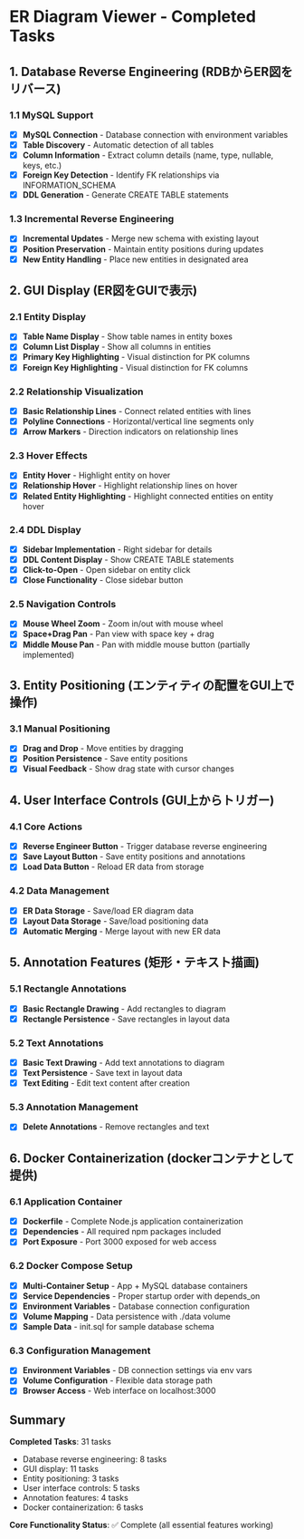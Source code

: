 # ER Diagram Viewer - Completed Tasks

## 1. Database Reverse Engineering (RDBからER図をリバース)

### 1.1 MySQL Support
- [x] **MySQL Connection** - Database connection with environment variables
- [x] **Table Discovery** - Automatic detection of all tables
- [x] **Column Information** - Extract column details (name, type, nullable, keys, etc.)
- [x] **Foreign Key Detection** - Identify FK relationships via INFORMATION_SCHEMA
- [x] **DDL Generation** - Generate CREATE TABLE statements

### 1.3 Incremental Reverse Engineering
- [x] **Incremental Updates** - Merge new schema with existing layout
- [x] **Position Preservation** - Maintain entity positions during updates
- [x] **New Entity Handling** - Place new entities in designated area

## 2. GUI Display (ER図をGUIで表示)

### 2.1 Entity Display
- [x] **Table Name Display** - Show table names in entity boxes
- [x] **Column List Display** - Show all columns in entities
- [x] **Primary Key Highlighting** - Visual distinction for PK columns
- [x] **Foreign Key Highlighting** - Visual distinction for FK columns

### 2.2 Relationship Visualization
- [x] **Basic Relationship Lines** - Connect related entities with lines
- [x] **Polyline Connections** - Horizontal/vertical line segments only
- [x] **Arrow Markers** - Direction indicators on relationship lines

### 2.3 Hover Effects
- [x] **Entity Hover** - Highlight entity on hover
- [x] **Relationship Hover** - Highlight relationship lines on hover
- [x] **Related Entity Highlighting** - Highlight connected entities on entity hover

### 2.4 DDL Display
- [x] **Sidebar Implementation** - Right sidebar for details
- [x] **DDL Content Display** - Show CREATE TABLE statements
- [x] **Click-to-Open** - Open sidebar on entity click
- [x] **Close Functionality** - Close sidebar button

### 2.5 Navigation Controls
- [x] **Mouse Wheel Zoom** - Zoom in/out with mouse wheel
- [x] **Space+Drag Pan** - Pan view with space key + drag
- [x] **Middle Mouse Pan** - Pan with middle mouse button (partially implemented)

## 3. Entity Positioning (エンティティの配置をGUI上で操作)

### 3.1 Manual Positioning
- [x] **Drag and Drop** - Move entities by dragging
- [x] **Position Persistence** - Save entity positions
- [x] **Visual Feedback** - Show drag state with cursor changes

## 4. User Interface Controls (GUI上からトリガー)

### 4.1 Core Actions
- [x] **Reverse Engineer Button** - Trigger database reverse engineering
- [x] **Save Layout Button** - Save entity positions and annotations
- [x] **Load Data Button** - Reload ER data from storage

### 4.2 Data Management
- [x] **ER Data Storage** - Save/load ER diagram data
- [x] **Layout Data Storage** - Save/load positioning data
- [x] **Automatic Merging** - Merge layout with new ER data

## 5. Annotation Features (矩形・テキスト描画)

### 5.1 Rectangle Annotations
- [x] **Basic Rectangle Drawing** - Add rectangles to diagram
- [x] **Rectangle Persistence** - Save rectangles in layout data

### 5.2 Text Annotations
- [x] **Basic Text Drawing** - Add text annotations to diagram
- [x] **Text Persistence** - Save text in layout data
- [x] **Text Editing** - Edit text content after creation

### 5.3 Annotation Management
- [x] **Delete Annotations** - Remove rectangles and text

## 6. Docker Containerization (dockerコンテナとして提供)

### 6.1 Application Container
- [x] **Dockerfile** - Complete Node.js application containerization
- [x] **Dependencies** - All required npm packages included
- [x] **Port Exposure** - Port 3000 exposed for web access

### 6.2 Docker Compose Setup
- [x] **Multi-Container Setup** - App + MySQL database containers
- [x] **Service Dependencies** - Proper startup order with depends_on
- [x] **Environment Variables** - Database connection configuration
- [x] **Volume Mapping** - Data persistence with ./data volume
- [x] **Sample Data** - init.sql for sample database schema

### 6.3 Configuration Management
- [x] **Environment Variables** - DB connection settings via env vars
- [x] **Volume Configuration** - Flexible data storage path
- [x] **Browser Access** - Web interface on localhost:3000

## Summary

**Completed Tasks**: 31 tasks
- Database reverse engineering: 8 tasks
- GUI display: 11 tasks  
- Entity positioning: 3 tasks
- User interface controls: 5 tasks
- Annotation features: 4 tasks
- Docker containerization: 6 tasks

**Core Functionality Status**: ✅ Complete (all essential features working)